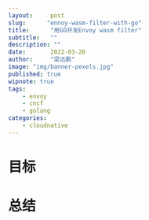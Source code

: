 ```yaml
---
layout:     post 
slug:      "ennoy-wasm-filter-with-go"
title:      "用GO开发Envoy wasm filter"
subtitle:   ""
description: ""
date:       2022-03-20
author:     "梁远鹏"
image: "img/banner-pexels.jpg"
published: true
wipnote: true
tags:
    - envoy 
    - cncf
    - golang
categories: 
    - cloudnative
---
```


# 目标  

# 总结
